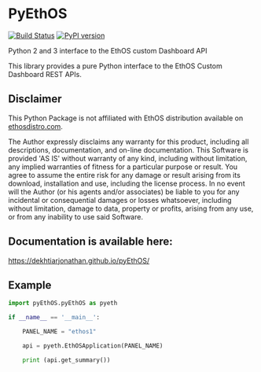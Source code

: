 # PyEthOS

[![Build Status](https://travis-ci.org/DEKHTIARJonathan/pyEthOS.svg?branch=master)](https://travis-ci.org/DEKHTIARJonathan/pyEthOS)
[![PyPI version](https://badge.fury.io/py/pyEthOS.svg)](https://badge.fury.io/py/pyEthOS)

Python 2 and 3 interface to the EthOS custom Dashboard API

This library provides a pure Python interface to the EthOS Custom Dashboard REST APIs.

## Disclaimer

This Python Package is not affiliated with EthOS distribution available on [ethosdistro.com](http://ethosdistro.com/).

The Author expressly disclaims any warranty for this product, including all descriptions, documentation, and on-line documentation. This Software is provided 'AS IS' without warranty of any kind, including without limitation, any implied warranties of fitness for a particular purpose or result. You agree to assume the entire risk for any damage or result arising from its download, installation and use, including the license process. In no event will the Author (or his agents and/or associates) be liable to you for any incidental or consequential damages or losses whatsoever, including without limitation, damage to data, property or profits, arising from any use, or from any inability to use said Software.

## Documentation is available here:

https://dekhtiarjonathan.github.io/pyEthOS/

## Example

```python
import pyEthOS.pyEthOS as pyeth

if __name__ == '__main__':

    PANEL_NAME = "ethos1"

    api = pyeth.EthOSApplication(PANEL_NAME)

    print (api.get_summary())
```

